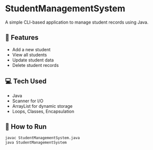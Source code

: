 # StudentManagementSystem
A simple CLI-based application to manage student records using Java.

## 🔧 Features
- Add a new student
- View all students
- Update student data
- Delete student records

## 💻 Tech Used
- Java
- Scanner for I/O
- ArrayList for dynamic storage
- Loops, Classes, Encapsulation

## 🚀 How to Run
```bash
javac StudentManagementSystem.java
java StudentManagementSystem
